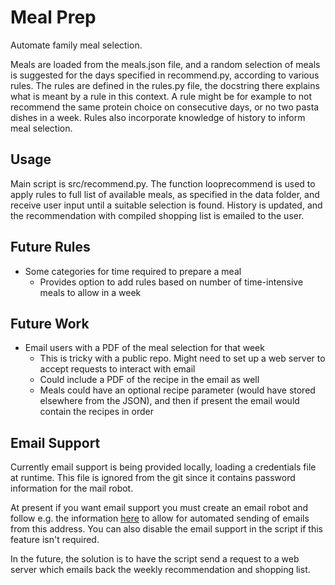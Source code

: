 # Meal Prep

Automate family meal selection.

Meals are loaded from the meals.json file, and a random selection of meals is suggested for the days specified in recommend.py, according to various rules. The rules are defined in the rules.py file, the docstring there explains what is meant by a rule in this context. A rule might be for example to not recommend the same protein choice on consecutive days, or no two pasta dishes in a week. Rules also incorporate knowledge of history to inform meal selection.

## Usage

Main script is src/recommend.py. The function looprecommend is used to apply rules to full list of available meals, as specified in the data folder, and receive user input until a suitable selection is found. History is updated, and the recommendation with compiled shopping list is emailed to the user.

## Future Rules

* Some categories for time required to prepare a meal
	- Provides option to add rules based on number of time-intensive meals to allow in a week

## Future Work

* Email users with a PDF of the meal selection for that week
	- This is tricky with a public repo. Might need to set up a web server to accept requests to interact with email
    - Could include a PDF of the recipe in the email as well
    - Meals could have an optional recipe parameter (would have stored elsewhere from the JSON), and then if present the email would contain the recipes in order

## Email Support

Currently email support is being provided locally, loading a credentials file at runtime. This file is ignored from the git since it contains password information for the mail robot.

At present if you want email support you must create an email robot and follow e.g. the information [here](https://realpython.com/python-send-email/) to allow for automated sending of emails from this address. You can also disable the email support in the script if this feature isn't required. 

In the future, the solution is to have the script send a request to a web server which emails back the weekly recommendation and shopping list.
